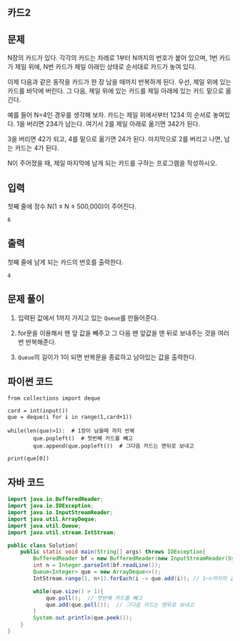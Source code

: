 ## 카드2
## 문제
N장의 카드가 있다. 각각의 카드는 차례로 1부터 N까지의 번호가 붙어 있으며, 1번 카드가 제일 위에, N번 카드가 제일 아래인 상태로 순서대로 카드가 놓여 있다.   
   
이제 다음과 같은 동작을 카드가 한 장 남을 때까지 반복하게 된다. 우선, 제일 위에 있는 카드를 바닥에 버린다. 그 다음, 제일 위에 있는 카드를 제일 아래에 있는 카드 밑으로 옮긴다.   
   
예를 들어 N=4인 경우를 생각해 보자. 카드는 제일 위에서부터 1234 의 순서로 놓여있다. 1을 버리면 234가 남는다. 여기서 2를 제일 아래로 옮기면 342가 된다.   
   
3을 버리면 42가 되고, 4를 밑으로 옮기면 24가 된다. 마지막으로 2를 버리고 나면, 남는 카드는 4가 된다.   
   
N이 주어졌을 때, 제일 마지막에 남게 되는 카드를 구하는 프로그램을 작성하시오.   

## 입력
첫째 줄에 정수 N(1 ≤ N ≤ 500,000)이 주어진다.
```
6
```

## 출력
첫째 줄에 남게 되는 카드의 번호를 출력한다.
```
4
```
## 문제 풀이
1. 입력된 값에서 1까지 가지고 있는 `Queue`를 만들어준다.   
   
2. for문을 이용해서 맨 앞 값을 빼주고 그 다음 맨 앞값을 맨 뒤로 보내주는 것을 여러번 반복해준다.   
3. `Queue`의 길이가 1이 되면 반복문을 종료하고 남아있는 값을 출력한다.

## 파이썬 코드
```python3
from collections import deque

card = int(input())
que = deque(i for i in range(1,card+1))
    
while(len(que)>1):  # 1장이 남을때 까지 반복
        que.popleft()  # 첫번째 카드를 빼고
        que.append(que.popleft())  # 그다음 카드는 맨뒤로 보내고

print(que[0])
```
## 자바 코드
```java
import java.io.BufferedReader;
import java.io.IOException;
import java.io.InputStreamReader;
import java.util.ArrayDeque;
import java.util.Queue;
import java.util.stream.IntStream;

public class Solution{
    public static void main(String[] args) throws IOException{
        BufferedReader bf = new BufferedReader(new InputStreamReader(System.in));
        int n = Integer.parseInt(bf.readLine());
        Queue<Integer> que = new ArrayDeque<>();
        IntStream.range(1, n+1).forEach(i -> que.add(i)); // 1~n까지의 값을 que에 넣어준다.

        while(que.size() > 1){
            que.poll();  // 첫번째 카드를 빼고
            que.add(que.poll());  // 그다음 카드는 맨뒤로 보내고
        }
        System.out.println(que.peek());
    }
}
```
   
